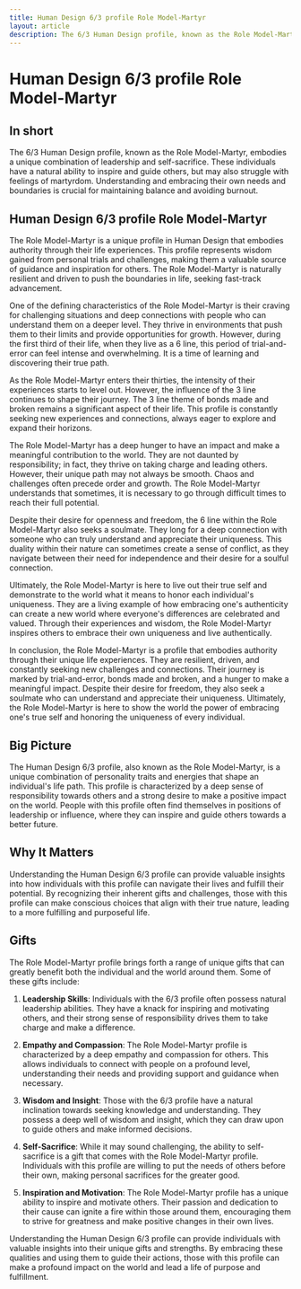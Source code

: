 ```yaml
---
title: Human Design 6/3 profile Role Model-Martyr
layout: article
description: The 6/3 Human Design profile, known as the Role Model-Martyr, embodies a unique combination of leadership and self-sacrifice. These individuals have a natural ability to inspire and guide others, but may also struggle with feelings of martyrdom. Understanding and embracing their own needs and boundaries is crucial for maintaining balance and avoiding burnout.
---
```

# Human Design 6/3 profile Role Model-Martyr
## In short
The 6/3 Human Design profile, known as the Role Model-Martyr, embodies a unique combination of leadership and self-sacrifice. These individuals have a natural ability to inspire and guide others, but may also struggle with feelings of martyrdom. Understanding and embracing their own needs and boundaries is crucial for maintaining balance and avoiding burnout.

## Human Design 6/3 profile Role Model-Martyr
The Role Model-Martyr is a unique profile in Human Design that embodies authority through their life experiences. This profile represents wisdom gained from personal trials and challenges, making them a valuable source of guidance and inspiration for others. The Role Model-Martyr is naturally resilient and driven to push the boundaries in life, seeking fast-track advancement.

One of the defining characteristics of the Role Model-Martyr is their craving for challenging situations and deep connections with people who can understand them on a deeper level. They thrive in environments that push them to their limits and provide opportunities for growth. However, during the first third of their life, when they live as a 6 line, this period of trial-and-error can feel intense and overwhelming. It is a time of learning and discovering their true path.

As the Role Model-Martyr enters their thirties, the intensity of their experiences starts to level out. However, the influence of the 3 line continues to shape their journey. The 3 line theme of bonds made and broken remains a significant aspect of their life. This profile is constantly seeking new experiences and connections, always eager to explore and expand their horizons.

The Role Model-Martyr has a deep hunger to have an impact and make a meaningful contribution to the world. They are not daunted by responsibility; in fact, they thrive on taking charge and leading others. However, their unique path may not always be smooth. Chaos and challenges often precede order and growth. The Role Model-Martyr understands that sometimes, it is necessary to go through difficult times to reach their full potential.

Despite their desire for openness and freedom, the 6 line within the Role Model-Martyr also seeks a soulmate. They long for a deep connection with someone who can truly understand and appreciate their uniqueness. This duality within their nature can sometimes create a sense of conflict, as they navigate between their need for independence and their desire for a soulful connection.

Ultimately, the Role Model-Martyr is here to live out their true self and demonstrate to the world what it means to honor each individual's uniqueness. They are a living example of how embracing one's authenticity can create a new world where everyone's differences are celebrated and valued. Through their experiences and wisdom, the Role Model-Martyr inspires others to embrace their own uniqueness and live authentically.

In conclusion, the Role Model-Martyr is a profile that embodies authority through their unique life experiences. They are resilient, driven, and constantly seeking new challenges and connections. Their journey is marked by trial-and-error, bonds made and broken, and a hunger to make a meaningful impact. Despite their desire for freedom, they also seek a soulmate who can understand and appreciate their uniqueness. Ultimately, the Role Model-Martyr is here to show the world the power of embracing one's true self and honoring the uniqueness of every individual.
## Big Picture

The Human Design 6/3 profile, also known as the Role Model-Martyr, is a unique combination of personality traits and energies that shape an individual's life path. This profile is characterized by a deep sense of responsibility towards others and a strong desire to make a positive impact on the world. People with this profile often find themselves in positions of leadership or influence, where they can inspire and guide others towards a better future.

## Why It Matters

Understanding the Human Design 6/3 profile can provide valuable insights into how individuals with this profile can navigate their lives and fulfill their potential. By recognizing their inherent gifts and challenges, those with this profile can make conscious choices that align with their true nature, leading to a more fulfilling and purposeful life.

## Gifts

The Role Model-Martyr profile brings forth a range of unique gifts that can greatly benefit both the individual and the world around them. Some of these gifts include:

1. **Leadership Skills**: Individuals with the 6/3 profile often possess natural leadership abilities. They have a knack for inspiring and motivating others, and their strong sense of responsibility drives them to take charge and make a difference.

2. **Empathy and Compassion**: The Role Model-Martyr profile is characterized by a deep empathy and compassion for others. This allows individuals to connect with people on a profound level, understanding their needs and providing support and guidance when necessary.

3. **Wisdom and Insight**: Those with the 6/3 profile have a natural inclination towards seeking knowledge and understanding. They possess a deep well of wisdom and insight, which they can draw upon to guide others and make informed decisions.

4. **Self-Sacrifice**: While it may sound challenging, the ability to self-sacrifice is a gift that comes with the Role Model-Martyr profile. Individuals with this profile are willing to put the needs of others before their own, making personal sacrifices for the greater good.

5. **Inspiration and Motivation**: The Role Model-Martyr profile has a unique ability to inspire and motivate others. Their passion and dedication to their cause can ignite a fire within those around them, encouraging them to strive for greatness and make positive changes in their own lives.

Understanding the Human Design 6/3 profile can provide individuals with valuable insights into their unique gifts and strengths. By embracing these qualities and using them to guide their actions, those with this profile can make a profound impact on the world and lead a life of purpose and fulfillment.